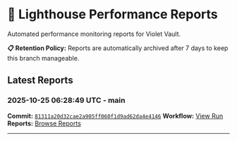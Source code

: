 # 🔦 Lighthouse Performance Reports

Automated performance monitoring reports for Violet Vault.

**📋 Retention Policy:** Reports are automatically archived after 7 days to keep this branch manageable.

## Latest Reports

### 2025-10-25 06:28:49 UTC - main

**Commit:** [`81311a20d32cae2a905ff060f1d9ad62da4e4146`](https://github.com/thef4tdaddy/violet-vault/commit/81311a20d32cae2a905ff060f1d9ad62da4e4146)
**Workflow:** [View Run](https://github.com/thef4tdaddy/violet-vault/actions/runs/18799403926)
**Reports:** [Browse Reports](https://github.com/thef4tdaddy/violet-vault/tree/lighthouse-reports/reports/main/2025-10-25_06-28-47)


---

